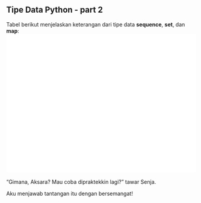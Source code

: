 ## Tipe Data Python - part 2

Tabel berikut menjelaskan keterangan dari tipe data **sequence**, **set**, dan **map**:
![Type Data Table](https://raw.githubusercontent.com/alvin-ictn/readme/8e354cd07d053b19268c91de0b371e9f2daec35d/assets/images/DQLab/Python/TipeDataPython3.svg?raw=true)

“Gimana, Aksara? Mau coba dipraktekkin lagi?” tawar Senja.

Aku menjawab tantangan itu dengan bersemangat!